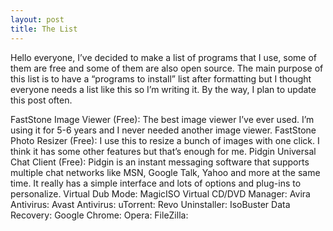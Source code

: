```yaml
---
layout: post
title: The List
---
```

Hello everyone, I’ve decided to make a list of programs that I use, some of them are free and some of them are also open source. The main purpose of this list is to have a “programs to install” list after formatting but I thought everyone needs a list like this so I’m writing it. By the way, I plan to update this post often.

FastStone Image Viewer (Free): The best image viewer I’ve ever used. I’m using it for 5-6 years and I never needed another image viewer.
FastStone Photo Resizer (Free): I use this to resize a bunch of images with one click. I think it has some other features but that’s enough for me.
Pidgin Universal Chat Client (Free): Pidgin is an instant messaging software that supports multiple chat networks like MSN, Google Talk, Yahoo and more at the same time. It really has a simple interface and lots of options and plug-ins to personalize.
Virtual Dub Mode:
MagicISO Virtual CD/DVD Manager:
Avira Antivirus:
Avast Antivirus:
uTorrent:
Revo Uninstaller:
IsoBuster Data Recovery:
Google Chrome:
Opera:
FileZilla: